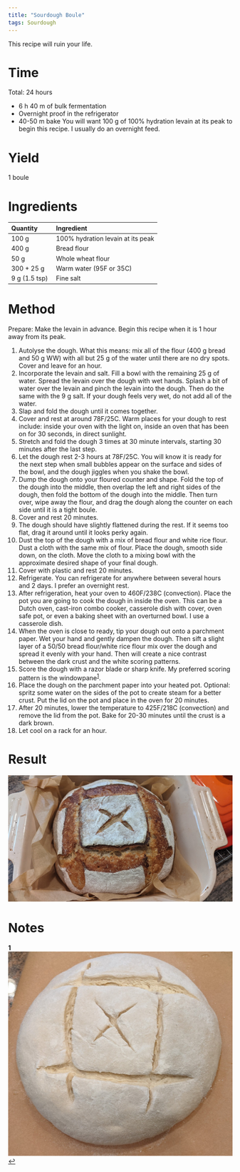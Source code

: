 ```yaml
---
title: "Sourdough Boule"
tags: Sourdough
---
```

This recipe will ruin your life.

# Time
Total: 24 hours
- 6 h 40 m of bulk fermentation
- Overnight proof in the refrigerator
- 40-50 m bake
You will want 100 g of 100% hydration levain at its peak to begin this recipe. I usually do an overnight feed.

# Yield
1 boule

# Ingredients

<table>
<colgroup>
<col width="30%" />
<col width="70%" />
</colgroup>
<thead>
<tr class="header">
<th align="left">Quantity</th>
<th align="left">Ingredient</th>
</tr>
</thead>
<tbody>
<tr>
<td markdown="span">100 g
  </td>
<td markdown="span">100% hydration levain at its peak
  </td>
</tr>
<tr>
<td markdown="span">400 g
  </td>
<td markdown="span">Bread flour
  </td>
</tr>
<tr>
<td markdown="span">50 g
  </td>
<td markdown="span">Whole wheat flour
  </td>
</tr>
<tr>
<td markdown="span">300 + 25 g
  </td>
<td markdown="span">Warm water (95F or 35C)
  </td>
</tr>
<tr>
<td markdown="span">9 g (1.5 tsp)
  </td>
<td markdown="span">Fine salt
  </td>
</tr>
</tbody>
</table>

# Method
Prepare:
Make the levain in advance. Begin this recipe when it is 1 hour away from its peak.

1. Autolyse the dough. What this means: mix all of the flour (400 g bread and 50 g WW) with all but 25 g of the water until there are no dry spots. Cover and leave for an hour.
2. Incorporate the levain and salt. Fill a bowl with the remaining 25 g of water. Spread the levain over the dough with wet hands. Splash a bit of water over the levain and pinch the levain into the dough. Then do the same with the 9 g salt. If your dough feels very wet, do not add all of the water.
3. Slap and fold the dough until it comes together.
4. Cover and rest at around 78F/25C. Warm places for your dough to rest include: inside your oven with the light on, inside an oven that has been on for 30 seconds, in direct sunlight.
5. Stretch and fold the dough 3 times at 30 minute intervals, starting 30 minutes after the last step.
6. Let the dough rest 2-3 hours at 78F/25C. You will know it is ready for the next step when small bubbles appear on the surface and sides of the bowl, and the dough jiggles when you shake the bowl.
7. Dump the dough onto your floured counter and shape. Fold the top of the dough into the middle, then overlap the left and right sides of the dough, then fold the bottom of the dough into the middle. Then turn over, wipe away the flour, and drag the dough along the counter on each side until it is a tight boule.
8. Cover and rest 20 minutes.
9. The dough should have slightly flattened during the rest. If it seems too flat, drag it around until it looks perky again.
10. Dust the top of the dough with a mix of bread flour and white rice flour. Dust a cloth with the same mix of flour. Place the dough, smooth side down, on the cloth. Move the cloth to a mixing bowl with the approximate desired shape of your final dough.
11. Cover with plastic and rest 20 minutes.
12. Refrigerate. You can refrigerate for anywhere between several hours and 2 days. I prefer an overnight rest.
13. After refrigeration, heat your oven to 460F/238C (convection). Place the pot you are going to cook the dough in inside the oven. This can be a Dutch oven, cast-iron combo cooker, casserole dish with cover, oven safe pot, or even a baking sheet with an overturned bowl. I use a casserole dish.
14. When the oven is close to ready, tip your dough out onto a parchment paper. Wet your hand and gently dampen the dough. Then sift a slight layer of a 50/50 bread flour/white rice flour mix over the dough and spread it evenly with your hand. Then will create a nice contrast between the dark crust and the white scoring patterns.
15. Score the dough with a razor blade or sharp knife. My preferred scoring pattern is the windowpane<sup id="Scoring">[1](#Footnote)</sup>.
16. Place the dough on the parchment paper into your heated pot. Optional: spritz some water on the sides of the pot to create steam for a better crust. Put the lid on the pot and place in the oven for 20 minutes.
17. After 20 minutes, lower the temperature to 425F/218C (convection) and remove the lid from the pot. Bake for 20-30 minutes until the crust is a dark brown.
18. Let cool on a rack for an hour.

# Result
![Sourdough boule](/assets/sourdough/baked.jpg)

# Notes
<b id="Footnote">1</b> ![Scored dough](/assets/sourdough/scoring.jpg) [↩](#Scoring)
